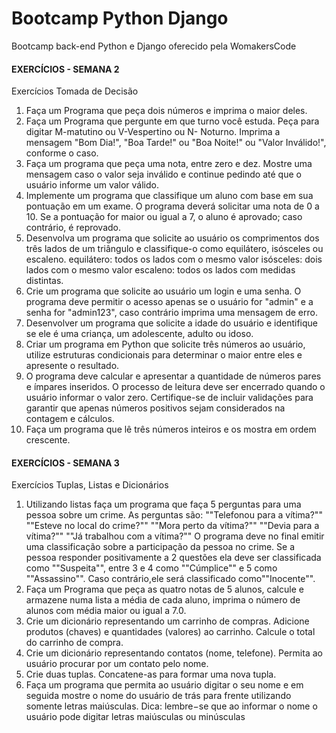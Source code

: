  # Bootcamp Python Django
Bootcamp back-end Python e Django oferecido pela WomakersCode

#### EXERCÍCIOS - SEMANA 2

Exercícios Tomada de Decisão
1. Faça um Programa que peça dois números e imprima o maior deles.
2. Faça um Programa que pergunte em que turno você estuda. Peça para
digitar M-matutino ou V-Vespertino ou N- Noturno. Imprima a mensagem "Bom
Dia!", "Boa Tarde!" ou "Boa Noite!" ou "Valor Inválido!", conforme o caso.
3. Faça um programa que peça uma nota, entre zero e dez. Mostre uma
mensagem caso o valor seja inválido e continue pedindo até que o usuário
informe um valor válido.
4. Implemente um programa que classifique um aluno com base em sua
pontuação em um exame. O programa deverá solicitar uma nota de 0 a 10. Se
a pontuação for maior ou igual a 7, o aluno é aprovado; caso contrário, é
reprovado.
5. Desenvolva um programa que solicite ao usuário os comprimentos dos três
lados de um triângulo e classifique-o como equilátero, isósceles ou escaleno.
equilátero: todos os lados com o mesmo valor
isósceles: dois lados com o mesmo valor
escaleno: todos os lados com medidas distintas.
6. Crie um programa que solicite ao usuário um login e uma senha. O
programa deve permitir o acesso apenas se o usuário for "admin" e a senha
for "admin123", caso contrário imprima uma mensagem de erro.
7. Desenvolver um programa que solicite a idade do usuário e identifique se
ele é uma criança, um adolescente, adulto ou idoso.
8. Criar um programa em Python que solicite três números ao usuário, utilize
estruturas condicionais para determinar o maior entre eles e apresente o
resultado.
9. O programa deve calcular e apresentar a quantidade de números pares e
ímpares inseridos. O processo de leitura deve ser encerrado quando o usuário
informar o valor zero. Certifique-se de incluir validações para garantir que
apenas números positivos sejam considerados na contagem e cálculos.
10. Faça um programa que lê três números inteiros e os mostra em ordem
crescente.

#### EXERCÍCIOS - SEMANA 3

Exercícios Tuplas, Listas e Dicionários
1. Utilizando listas faça um programa que faça 5 perguntas para uma
pessoa sobre um crime.
As perguntas são:
""Telefonou para a vítima?""
""Esteve no local do crime?""
""Mora perto da vítima?""
""Devia para a vítima?""
""Já trabalhou com a vítima?""
O programa deve no final emitir uma classificação sobre a participação
da pessoa no crime.
Se a pessoa responder positivamente a 2 questões ela deve ser
classificada como ""Suspeita"", entre 3 e 4 como ""Cúmplice"" e 5 como
""Assassino"".
Caso contrário,ele será classificado como""Inocente"".
2. Faça um Programa que peça as quatro notas de 5 alunos, calcule
e armazene numa lista a média de cada aluno, imprima o número
de alunos com média maior ou igual a 7.0.
3. Crie um dicionário representando um carrinho de compras.
Adicione produtos (chaves) e quantidades (valores) ao carrinho.
Calcule o total do carrinho de compra.
4. Crie um dicionário representando contatos (nome, telefone).
Permita ao usuário procurar por um contato pelo nome.
5. Crie duas tuplas. Concatene-as para formar uma nova tupla.
6. Faça um programa que permita ao usuário digitar o seu nome e
em seguida mostre o nome do usuário de trás para frente
utilizando somente letras maiúsculas. Dica: lembre−se que ao
informar o nome o usuário pode digitar letras maiúsculas ou
minúsculas